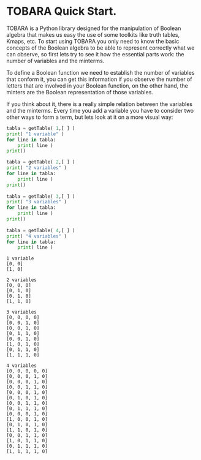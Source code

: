 # TOBARA Quick Start.

TOBARA is a Python library designed for the manipulation of Boolean algebra that makes us easy the use of some toolkits like truth tables, Kmaps, etc. To start using TOBARA you only need to know the basic concepts of the Boolean algebra to be able to represent correctly what we can observe, so first lets try to see it how the essential parts work: the number of variables and the minterms.

To define a Boolean function we need to establish the number of variables that conform it, you can get this information if you observe the number of letters that are involved in your Boolean function, on the other hand, the minters are the Boolean representation of those variables.

If you think about it, there is a really simple relation between the variables and the minterms. Every time you add a variable you have to consider two other ways to form a term, but lets look at it on a more visual way: 



```python
tabla = getTable( 1,[ ] )
print( "1 variable" )
for line in tabla:
    print( line )
print()

tabla = getTable( 2,[ ] )
print( "2 variables" )
for line in tabla:
    print( line )
print()
    
tabla = getTable( 3,[ ] )
print( "3 variables" )
for line in tabla:
    print( line )
print()
    
tabla = getTable( 4,[ ] )
print( "4 variables" )
for line in tabla:
    print( line )
```

    1 variable
    [0, 0]
    [1, 0]
    
    2 variables
    [0, 0, 0]
    [0, 1, 0]
    [0, 1, 0]
    [1, 1, 0]
    
    3 variables
    [0, 0, 0, 0]
    [0, 0, 1, 0]
    [0, 0, 1, 0]
    [0, 1, 1, 0]
    [0, 0, 1, 0]
    [1, 0, 1, 0]
    [0, 1, 1, 0]
    [1, 1, 1, 0]
    
    4 variables
    [0, 0, 0, 0, 0]
    [0, 0, 0, 1, 0]
    [0, 0, 0, 1, 0]
    [0, 0, 1, 1, 0]
    [0, 0, 0, 1, 0]
    [0, 1, 0, 1, 0]
    [0, 0, 1, 1, 0]
    [0, 1, 1, 1, 0]
    [0, 0, 0, 1, 0]
    [1, 0, 0, 1, 0]
    [0, 1, 0, 1, 0]
    [1, 1, 0, 1, 0]
    [0, 0, 1, 1, 0]
    [1, 0, 1, 1, 0]
    [0, 1, 1, 1, 0]
    [1, 1, 1, 1, 0]
    
